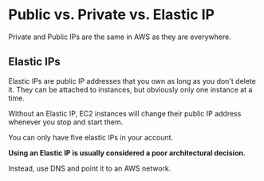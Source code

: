 # Public vs. Private vs. Elastic IP

Private and Public IPs are the same in AWS as they are everywhere.

## Elastic IPs

Elastic IPs are public IP addresses that you own as long as you don't delete it. They can be attached to instances, but obviously only one instance at a time. 

Without an Elastic IP, EC2 instances will change their public IP address whenever you stop and start them.

You can only have five elastic IPs in your account. 

**Using an Elastic IP is usually considered a poor architectural decision.**

Instead, use DNS and point it to an AWS network.

